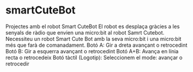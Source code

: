 # smartCuteBot
Projectes amb el robot Smart CuteBot
El robot es desplaça gràcies a les senyals de ràdio que envien una micro:bit al robot Samrt Cutebot.
Necessiteu un robot Smart Cute Bot amb la seva micro:bit i una micro:bit més que farà de comanadament.
Botó A: Gir a dreta avançant o retrocedint
Botó B: Gir a esquerra avançant o retrocedint
Botó A+B: Avança en línia recta o retrocedeix
Botó tàctil (Logotip): Seleccionem el mode: avançar o retrocedir
